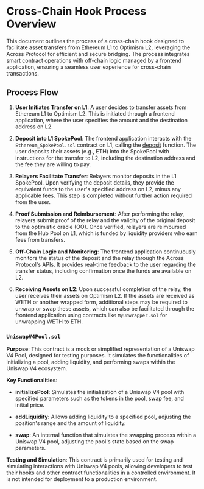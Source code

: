 # Cross-Chain Hook Process Overview

This document outlines the process of a cross-chain hook designed to facilitate asset transfers from Ethereum L1 to Optimism L2, leveraging the Across Protocol for efficient and secure bridging. The process integrates smart contract operations with off-chain logic managed by a frontend application, ensuring a seamless user experience for cross-chain transactions.



## Process Flow

1. **User Initiates Transfer on L1**: A user decides to transfer assets from Ethereum L1 to Optimism L2. This is initiated through a frontend application, where the user specifies the amount and the destination address on L2.


2. **Deposit into L1 SpokePool**: The frontend application interacts with the `Ethereum_SpokePool.sol` contract on L1, calling the [deposit](file:///Users/ajackson/Desktop/side_projects/uni-v4-crosschain-hook/lib/contracts-v2/contracts/interfaces/SpokePoolInterface.sol#30%2C38-30%2C38) function. The user deposits their assets (e.g., ETH) into the SpokePool with instructions for the transfer to L2, including the destination address and the fee they are willing to pay.


3. **Relayers Facilitate Transfer**: Relayers monitor deposits in the L1 SpokePool. Upon verifying the deposit details, they provide the equivalent funds to the user's specified address on L2, minus any applicable fees. This step is completed without further action required from the user.


4. **Proof Submission and Reimbursement**: After performing the relay, relayers submit proof of the relay and the validity of the original deposit to the optimistic oracle (OO). Once verified, relayers are reimbursed from the Hub Pool on L1, which is funded by liquidity providers who earn fees from transfers.

5. **Off-Chain Logic and Monitoring**: The frontend application continuously monitors the status of the deposit and the relay through the Across Protocol's APIs. It provides real-time feedback to the user regarding the transfer status, including confirmation once the funds are available on L2.


6. **Receiving Assets on L2**: Upon successful completion of the relay, the user receives their assets on Optimism L2. If the assets are received as WETH or another wrapped form, additional steps may be required to unwrap or swap these assets, which can also be facilitated through the frontend application using contracts like `MyUnwrapper.sol` for unwrapping WETH to ETH.


### `UniswapV4Pool.sol`

**Purpose**: This contract is a mock or simplified representation of a Uniswap V4 Pool, designed for testing purposes. It simulates the functionalities of initializing a pool, adding liquidity, and performing swaps within the Uniswap V4 ecosystem.


**Key Functionalities**:


- **initializePool**: Simulates the initialization of a Uniswap V4 pool with specified parameters such as the tokens in the pool, swap fee, and initial price.


- **addLiquidity**: Allows adding liquidity to a specified pool, adjusting the position's range and the amount of liquidity.

- **swap**: An internal function that simulates the swapping process within a Uniswap V4 pool, adjusting the pool's state based on the swap parameters.


**Testing and Simulation**: This contract is primarily used for testing and simulating interactions with Uniswap V4 pools, allowing developers to test their hooks and other contract functionalities in a controlled environment. It is not intended for deployment to a production environment.


